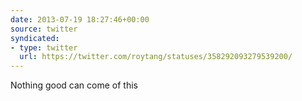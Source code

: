 ```yaml
---
date: 2013-07-19 18:27:46+00:00
source: twitter
syndicated:
- type: twitter
  url: https://twitter.com/roytang/statuses/358292093279539200/
---
```


Nothing good can come of this